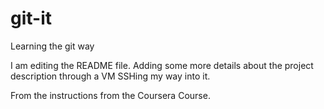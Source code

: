 # git-it
Learning the git way

I am editing the README file. Adding some more details about the project
description through a VM SSHing my way into it. 

From the instructions from the Coursera Course.
